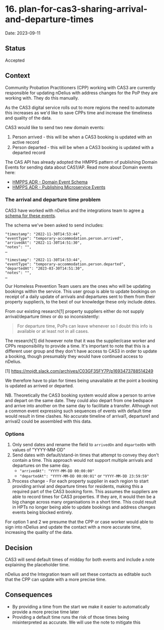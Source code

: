 
# 16. plan-for-cas3-sharing-arrival-and-departure-times

Date: 2023-09-11

## Status

Accepted

## Context

Community Probation Practitioners (CPP) working with CAS3 are currently
responsible for updating nDelius with address changes for the PoP they are
working with. They do this manually.

As the CAS3 digital service rolls out to more regions the need to automate this
increases as we'd like to save CPPs time and increase the timeliness and quality
of the data.

CAS3 would like to send two new domain events:

1. Person arrived - this will be when a CAS3 booking is updated with an active
   record
2. Person departed - this will be when a CAS3 booking is updated with a departed
   record

The CAS API has already adopted the HMPPS pattern of publishing Domain Events
for sending data about CAS1/AP. Read more about Domain events here:

- [HMPPS ADR - Domain Event
  Schema](https://dsdmoj.atlassian.net/wiki/spaces/NDSS/pages/3732570166/ADR+-+Domain+Event+Schema)
- [HMPPS ADR - Publishing Microservice
  Events](https://dsdmoj.atlassian.net/wiki/spaces/NDSS/pages/2811691200/ADR+-+Publishing+Microservice+Events)

### The arrival and departure time problem

CAS3 have worked with nDelius and the integrations team to agree [a schema for
these
events](https://miro.com/app/board/uXjVM0r32Jo=/?moveToWidget=3458764561090547707&cot=14&share_link_id=730358528659).

The schema we've been asked to send includes:

```
"timestamp": "2022-11-30T14:53:44",
"eventType": "temporary-accommodation.person.arrived",
"arrivedAt": "2022-11-30T14:51:30",
"notes": "",
…
```

```
"timestamp": "2022-11-30T14:53:44",
"eventType": "temporary-accommodation.person.departed",
"departedAt": "2023-03-30T14:51:30",
"notes": "",
…
```

Our Homeless Prevention Team users are the ones who will be updating bookings
within the service. This user group is able to update bookings on receipt of a
daily update of arrivals and departures sent to them from their property
supplier/s, to the best of our knowledge these only include _dates_.

From our existing research[1] property suppliers either do not supply
arrival/departure _times_ or do so inconsistently:

> For departure time, PoPs can leave whenever so I doubt this info is available
> or at least not in all cases.

The research[1] did however note that it was the supplier/case worker and CPPs
responsibility to provide a time. It's important to note that this is a
different user group and they don't have access to CAS3 in order to update a
booking, though presumably they would have continued access to nDelius.

[1] <https://mojdt.slack.com/archives/C03GF35FY7P/p1693473788514249>

We therefore have to plan for times being unavailable at the point a booking is
updated as arrived or departed.

NB. Theoretically the CAS3 booking system would allow a person to arrive and
depart on the same date. They could also depart from one bedspace and arrive
into another on the same day to facilitate a transfer. Although not a common
event expressing such sequences of events with default time would result in time
clashes. No accurate timeline of arrival1, departure1 and arrival2 could be
assembled with this data.

### Options

1. Only send dates and rename the field to `arrivedOn` and `departedOn` with
   values of "YYYY-MM-DD"
1. Send dates with default/stand-in times that attempt to convey they don't
   contain a time. This approach would not support multiple arrivals and
   departures on the same day.
     - `"arrivedAt": "YYYY-MM-DD 00:00:00"`
     - `"departedAt": "YYYY-MM-DD 00:00:01"` or `"YYYY-MM-DD 23:59:59"`
1. Process change - For each property supplier in each region to start providing
   arrival and departure times for residents, making this a required part of the
   CAS3 booking form. This assumes the suppliers are able to record times for
   CAS3 properties. If they are, it would then be a big change across many
   organisations in a short time. This could result in HPTs no longer being able
   to update bookings and address changes events being blocked entirely.

For option 1 and 2 we presume that the CPP or case worker would able to sign
into nDelius and update the contact with a more accurate time, increasing the
quality of the data.

## Decision

CAS3 will send default times of midday for both events and include a note
explaining the placeholder time.

nDelius and the Integration team will set these contacts as editable such that
the CPP can update with a more precise time.

## Consequences

- By providing a time from the start we make it easier to automatically provide
  a more precise time later
- Providing a default time runs the risk of those times being misinterpreted as
  accurate. We will use the note to mitigate this
